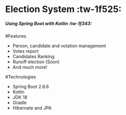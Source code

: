 # Election System :tw-1f525:
##### Using Spring Boot with Kotlin :tw-1f343:

#Features
- Person, candidate and votation management
- Votes report 
- Candidates Ranking
- Runoff election (Soon)
- And much more!

#Technologies
- Spring Boot 2.6.6
- Kotlin
- JDK 18
- Gradle
- Hibernate and JPA
